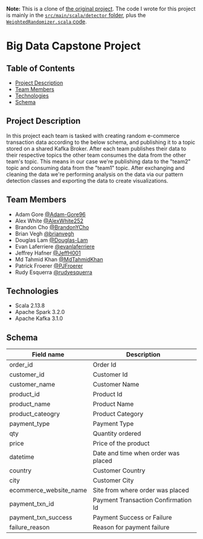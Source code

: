 **Note:** This is a clone of [the original project](https://github.com/Big-Data-Capstone-1283/capstone-team-2).  The code I wrote for this project is mainly in the [`src/main/scala/detector` folder](https://github.com/JeffH001/Project_3/tree/main/src/main/scala/detector), plus the [`WeightedRandomizer.scala` code](https://github.com/JeffH001/Project_3/blob/main/src/main/scala/producer/WeightedRandomizer.scala).

# Big Data Capstone Project
## Table of Contents

* <a href="#project-description">Project Description</a>
* <a href="#team-members">Team Members</a>
* <a href="#technologies">Technologies</a>
* <a href="#schema">Schema</a>

## Project Description
In this project each team is tasked with creating random e-commerce transaction data according to the below schema, and publishing it to a topic stored on a shared Kafka Broker. After each team publishes their data to their respective topics the other team consumes the data from the other team's topic. This means in our case we're publishing data to the "team2" topic and consuming data from the "team1" topic. After exchanging and cleaning the data we're performing analysis on the data via our pattern detection classes and exporting the data to create visualizations. 

## Team Members
- Adam Gore [@Adam-Gore96](https://github.com/Adam-Gore96)
- Alex White [@AlexWhite252](https://github.com/AlexWhite252)
- Brandon Cho [@BrandonYCho](https://github.com/BrandonYCho)
- Brian Vegh [@brianvegh](https://github.com/brianvegh)
- Douglas Lam [@Douglas-Lam](https://github.com/Douglas-Lam)
- Evan Laferriere [@evanlaferriere](https://github.com/evanlaferriere)
- Jeffrey Hafner [@JeffH001](https://github.com/JeffH001)
- Md Tahmid Khan [@MdTahmidKhan](https://github.com/MdTahmidKhan)
- Patrick Froerer [@PJFroerer](https://github.com/PJFroerer)
- Rudy Esquerra [@rudyesquerra](https://github.com/rudyesquerra)

## Technologies
- Scala 2.13.8
- Apache Spark 3.2.0
- Apache Kafka 3.1.0

## Schema

| Field name             | Description                         |
|------------------------|-------------------------------------|
| order_id               | Order Id                            |
| customer_id            | Customer Id                         |
| customer_name          | Customer Name                       |
| product_id             | Product Id                          |
| product_name           | Product Name                        |
| product_cateogry       | Product Category                    |
| payment_type           | Payment Type                        |
| qty                    | Quantity ordered                    |
| price                  | Price of the product                |
| datetime               | Date and time when order was placed |
| country                | Customer Country                    |
| city                   | Customer City                       |
| ecommerce_website_name | Site from where order was placed    |
| payment_txn_id         | Payment Transaction Confirmation Id |
| payment_txn_success    | Payment Success or Failure          |
| failure_reason         | Reason for payment failure          |
